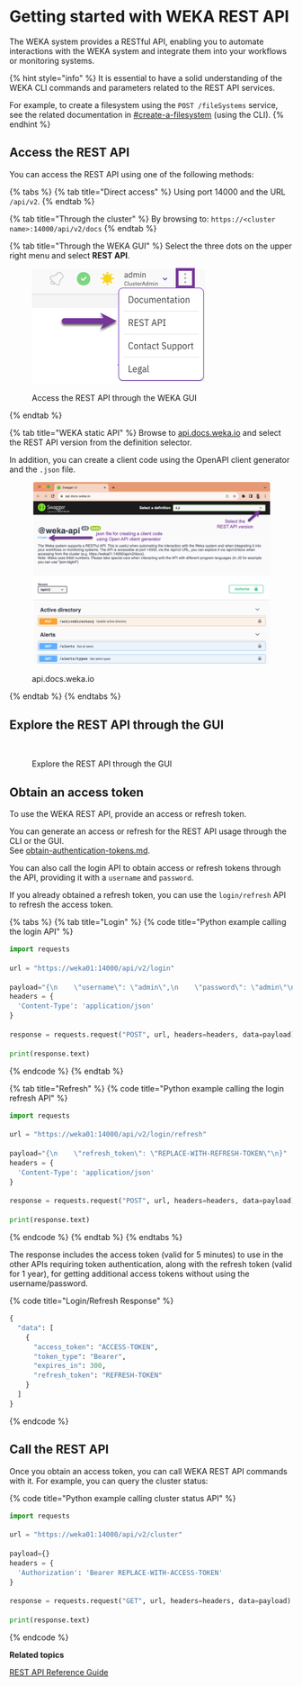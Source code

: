 # Getting started with WEKA REST API

The WEKA system provides a RESTful API, enabling you to automate interactions with the WEKA system and integrate them into your workflows or monitoring systems.

{% hint style="info" %}
It is essential to have a solid understanding of the WEKA CLI commands and parameters related to the REST API services.

For example, to create a filesystem using the `POST /fileSystems` service, see the related documentation in [#create-a-filesystem](../weka-filesystems-and-object-stores/managing-filesystems/managing-filesystems-1.md#create-a-filesystem "mention") (using the CLI).
{% endhint %}

## Access the REST API

You can access the REST API using one of the following methods:

{% tabs %}
{% tab title="Direct access" %}
Using port 14000 and the URL `/api/v2`.
{% endtab %}

{% tab title="Through the cluster" %}
By browsing to: `https://<cluster name>:14000/api/v2/docs`
{% endtab %}

{% tab title="Through the WEKA GUI" %}
Select the three dots on the upper right menu and select **REST API**.

<figure><img src="../.gitbook/assets/wmng_access_rest_api.png" alt=""><figcaption><p>Access the REST API through the WEKA GUI</p></figcaption></figure>
{% endtab %}

{% tab title="WEKA static API" %}
Browse to [api.docs.weka.io](https://api.docs.weka.io) and select the REST API version from the definition selector.

In addition, you can create a client code using the OpenAPI client generator and the `.json` file.

<figure><img src="../.gitbook/assets/static-api-docs.png" alt=""><figcaption><p>api.docs.weka.io</p></figcaption></figure>
{% endtab %}
{% endtabs %}

## Explore the REST API through the GUI

<figure><img src="../.gitbook/assets/Get_started_with_REST_API.gif" alt=""><figcaption><p>Explore the REST API through the GUI</p></figcaption></figure>

## Obtain an access token

To use the WEKA REST API, provide an access or refresh token.

You can generate an access or refresh for the REST API usage through the CLI or the GUI.\
See [obtain-authentication-tokens.md](../operation-guide/security/obtain-authentication-tokens.md "mention").

You can also call the login API to obtain access or refresh tokens through the API, providing it with a `username` and `password`.&#x20;

If you already obtained a refresh token, you can use the `login/refresh` API to refresh the access token.

{% tabs %}
{% tab title="Login" %}
{% code title="Python example calling the login API" %}
```python
import requests

url = "https://weka01:14000/api/v2/login"

payload="{\n    \"username\": \"admin\",\n    \"password\": \"admin\"\n}"
headers = {
  'Content-Type': 'application/json'
}

response = requests.request("POST", url, headers=headers, data=payload)

print(response.text)

```
{% endcode %}
{% endtab %}

{% tab title="Refresh" %}
{% code title="Python example calling the login refresh API" %}
```python
import requests

url = "https://weka01:14000/api/v2/login/refresh"

payload="{\n    \"refresh_token\": \"REPLACE-WITH-REFRESH-TOKEN\"\n}"
headers = {
  'Content-Type': 'application/json'
}

response = requests.request("POST", url, headers=headers, data=payload)

print(response.text)

```
{% endcode %}
{% endtab %}
{% endtabs %}

The response includes the access token (valid for 5 minutes) to use in the other APIs requiring token authentication, along with the refresh token (valid for 1 year), for getting additional access tokens without using the username/password.

{% code title="Login/Refresh Response" %}
```python
{
  "data": [
    {
      "access_token": "ACCESS-TOKEN",
      "token_type": "Bearer",
      "expires_in": 300,
      "refresh_token": "REFRESH-TOKEN"
    }
  ]
}
```
{% endcode %}

## Call the REST API

Once you obtain an access token, you can call WEKA REST API commands with it. For example, you can query the cluster status:

{% code title="Python example calling cluster status API" %}
```python
import requests

url = "https://weka01:14000/api/v2/cluster"

payload={}
headers = {
  'Authorization': 'Bearer REPLACE-WITH-ACCESS-TOKEN'
}

response = requests.request("GET", url, headers=headers, data=payload)

print(response.text)

```
{% endcode %}



**Related topics**

[REST API Reference Guide](https://api.docs.weka.io/)
